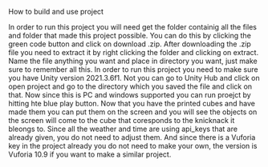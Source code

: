 How to build and use project

In order to run this project you will need get the folder containig all the files and folder that made this project possible. You can do this by clicking the
green code button and click on download .zip. After downloading the .zip file you need to extract it by right clicking the folder and clicking on extract. Name the file
anything you want and place in directory you want, just make sure to remember all this. In order to run this project you need to make sure you have Unity version
2021.3.6f1. Not you can go to Unity Hub and click on open project and go to the directory which you saved the file and click on that. Now since this is PC and windows
supported you can run proejct by hitting hte blue play button. Now that you have the printed cubes and have made them you can put them on the screen and you will see
the objects on the screen will come to the cube that coresponds to the knicknack it bleongs to. Since all the weather and time are using api_keys that are already given,
you do not need to adjust them. And since there is a Vuforia key in the project already you do not need to make your own, the version is Vuforia 10.9 if you want to make
a similar project. 

